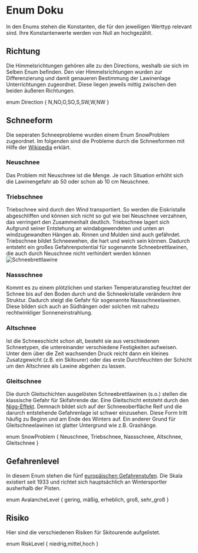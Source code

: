 # Enum Doku
In den Enums stehen die Konstanten, die für den jeweiligen Werttyp relevant sind. Ihre Konstantenwerte werden von Null an hochgezählt.

## Richtung
Die Himmelsrichtungen gehören alle zu den Directions, weshalb sie sich im Selben Enum befinden. Den vier Himmelsrichtungen wurden zur Differenzierung und damit genaueren Bestimmung der Lawinenlage Unterrichtungen zugeordnet. Diese liegen jeweils mittig zwischen den beiden äußeren Richtungen.

enum Direction
{
    N,NO,O,SO,S,SW,W,NW
}

## Schneeform
Die seperaten Schneeprobleme wurden einem Enum SnowProblem zugeordnet. Im folgenden sind die Probleme durch die Schneeformen mit Hilfe der [Wikipedia](https://de.wikipedia.org/wiki/Lawine#Entstehung) erklärt.

### Neuschnee
Das Problem mit Neuschnee ist die Menge. Je nach Situation erhöht sich die Lawinengefahr ab 50 oder schon ab 10 cm Neuschnee.

### Triebschnee
Triebschnee wird durch den Wind transportiert. So werden die Eiskristalle abgeschliffen und können sich nicht so gut wie bei Neuschnee verzahnen, das verringert den Zusammenhalt deutlich. Triebschnee lagert sich Aufgrund seiner Entstehung an windabgewendeten und unten an windzugewandten Hängen ab. Rinnen und Mulden sind auch gefährdet. Triebschnee bildet Schneewehen, die hart und weich sein können. Dadurch entsteht ein großes Gefahrenpotential für sogenannte Schneebrettlawinen, die auch durch Neuschnee nicht verhindert werden können
![Schneebrettlawine](https://upload.wikimedia.org/wikipedia/commons/a/ab/Schneebrett.jpg)

### Nassschnee
Kommt es zu einem plötzlichen und starken Temperaturanstieg feuchtet der Schnee bis auf den Boden durch und die Schneekristalle verändern ihre Struktur. Dadurch steigt die Gefahr für sogenannte Nassschneelawinen. Diese bilden sich auch an Südhängen oder solchen mit nahezu rechtwinkliger Sonneneinstrahlung.

### Altschnee
Ist die Schneeschicht schon alt, besteht sie aus verschiedenen Schneetypen, die untereinander verschiedene Festigkeiten aufweisen. Unter dem über die Zeit wachsenden Druck reicht dann ein kleines Zusatzgewicht (z.B. ein Skitourer) oder das erste Durchfeuchten der Schicht um den Altschnee als Lawine abgehen zu lassen.

### Gleitschnee
Die durch Gleitschichten ausgelösten Schneebrettlawinen (s.o.) stellen die klassische Gefahr für Skifahrende dar. Eine Gleitschicht entsteht durch den [Nigg-Effekt](https://de.wikipedia.org/wiki/Nigg-Effekt). Demnach bildet sich auf der Schneeoberfläche Reif und die darurch entstehende Gefahrenlage ist schwer einzusehen. Diese Form tritt häufig zu Beginn und am Ende des Winters auf. Ein anderer Grund für Gleitschneelawinen ist glatter Untergrund wie z.B. Grashänge.

enum SnowProblem
{
    Neuschnee, Triebschnee, Nassschnee, Altschnee, Gleitschnee
}

## Gefahrenlevel
In diesem Enum stehen die fünf [europäischen Gefahrenstufen](https://de.wikipedia.org/wiki/Europ%C3%A4ische_Gefahrenskala_f%C3%BCr_Lawinen). Die Skala existiert seit 1933 und richtet sich hauptsächlich an Wintersportler ausherhalb der Pisten.

enum AvalancheLevel
{
    gering, mäßig, erheblich, groß, sehr_groß
}

## Risiko
Hier sind die verschiedenen Risiken für Skitourende aufgelistet.

enum RiskLevel
{
    niedrig,mittel,hoch
}
